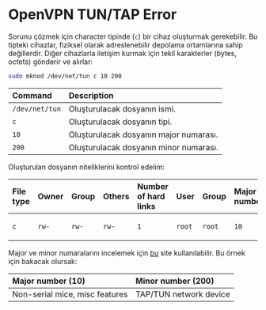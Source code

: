 # OpenVPN TUN/TAP Error

Sorunu çözmek için character tipinde (`c`) bir cihaz oluşturmak gerekebilir. Bu tipteki cihazlar, fiziksel olarak adreslenebilir depolama ortamlarına sahip değillerdir. Diğer cihazlarla iletişim kurmak için tekil karakterler (bytes, octets) gönderir ve alırlar:

```bash
sudo mknod /dev/net/tun c 10 200
```

| Command | Description |
|:---|:---|
| `/dev/net/tun` | Oluşturulacak dosyanın ismi. |
| `c` | Oluşturulacak dosyanın tipi. |
| `10` | Oluşturulacak dosyanın major numarası. |
| `200` | Oluşturulacak dosyanın minor numarası. |

Oluşturulan dosyanın niteliklerini kontrol edelim:

| File type | Owner | Group | Others | Number of hard links | User | Group | Major number | Minor number | Date | File name |
|:---|:---|:---|:---|:---|:---|:---|:---|:---|:---|:---|
| `c` | `rw-` | `rw-` | `rw-` | `1` | `root` | `root` | `10` | `200` | `Mar 11 10:50` | `/dev/net/tun` |

Major ve minor numaralarını incelemek için [bu](https://www.kernel.org/doc/Documentation/admin-guide/devices.txt) site kullanılabilir. Bu örnek için bakacak olursak:

| Major number (10) | Minor number (200) |
|:---|:---|
| Non-serial mice, misc features | TAP/TUN network device |
